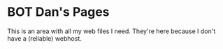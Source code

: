 # BOT Dan's Pages
This is an area with all my web files I need. They're here because I don't have a (reliable) webhost.
